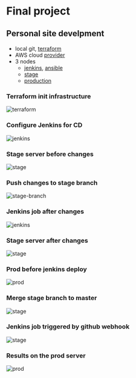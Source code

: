 # Final project 
## Personal site develpment 

####
- local git, [terraform](/terraform-aws/)
- AWS cloud [provider](/terraform-aws/provider.tf)
- 3 nodes 
    - [jenkins](/aws/ansible/playbooks/jenkins.yaml), [ansible](/aws/ansible/)
    - [stage](/aws/ansible/hosts)
    - [production](/aws/ansible/hosts)


### Terraform init infrastructure 
![terraform](pictures/1.terraform.png)

### Configure Jenkins for CD 
![jenkins](pictures/2.jenkins.png)

### Stage server before changes 
![stage](pictures/3.stage.png)

### Push changes to stage branch
![stage-branch](pictures/4.stage-branch.png)

### Jenkins job after changes 
![jenkins](pictures/5.jenkins.png)

### Stage server after changes 
![stage](pictures/6.stage.png)

### Prod before jenkins deploy
![prod](/project/pictures/0.1.prod.png)

### Merge stage branch to master 
![stage](pictures/7.merge.png)

### Jenkins job triggered by github webhook
![stage](pictures/8.trigger.png)

### Results on the prod server
![prod](pictures/0.prod.png)
